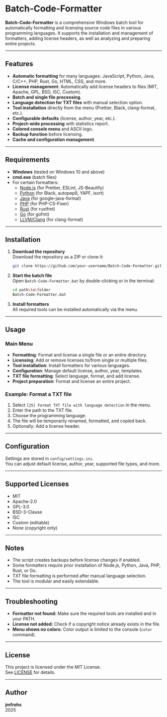 # Batch-Code-Formatter

**Batch-Code-Formatter** is a comprehensive Windows batch tool for automatically formatting and licensing source code files in various programming languages. It supports the installation and management of formatters, adding license headers, as well as analyzing and preparing entire projects.

---

## Features

- **Automatic formatting** for many languages: JavaScript, Python, Java, C/C++, PHP, Rust, Go, HTML, CSS, and more.
- **License management**: Automatically add license headers to files (MIT, Apache, GPL, BSD, ISC, Custom).
- **Batch and single file processing**.
- **Language detection for TXT files** with manual selection option.
- **Tool installation** directly from the menu (Prettier, Black, clang-format, etc.).
- **Configurable defaults** (license, author, year, etc.).
- **Project-wide processing** with statistics report.
- **Colored console menu** and ASCII logo.
- **Backup function** before licensing.
- **Cache and configuration management**.

---

## Requirements

- **Windows** (tested on Windows 10 and above)
- **cmd.exe** (batch files)
- For certain formatters:  
  - [Node.js](https://nodejs.org/) (for Prettier, ESLint, JS-Beautify)
  - [Python](https://www.python.org/) (for Black, autopep8, YAPF, isort)
  - [Java](https://adoptium.net/) (for google-java-format)
  - [PHP](https://www.php.net/) (for PHP-CS-Fixer)
  - [Rust](https://www.rust-lang.org/tools/install) (for rustfmt)
  - [Go](https://go.dev/dl/) (for gofmt)
  - [LLVM/Clang](https://llvm.org/) (for clang-format)

---

## Installation

1. **Download the repository**  
   Download the repository as a ZIP or clone it:

   ```sh
   git clone https://github.com/your-username/Batch-Code-Formatter.git
   ```

2. **Start the batch file**  
   Open `Batch-Code-Formatter.bat` by double-clicking or in the terminal:

   ```sh
   cd path\to\folder
   Batch-Code-Formatter.bat
   ```

3. **Install formatters**  
   All required tools can be installed automatically via the menu.

---

## Usage

### Main Menu

- **Formatting**: Format and license a single file or an entire directory.
- **Licensing**: Add or remove licenses to/from single or multiple files.
- **Tool installation**: Install formatters for various languages.
- **Configuration**: Manage default license, author, year, templates.
- **TXT file formatting**: Select language, format, and add license.
- **Project preparation**: Format and license an entire project.

### Example: Format a TXT file

1. Select `[25] Format TXT file with language detection` in the menu.
2. Enter the path to the TXT file.
3. Choose the programming language.
4. The file will be temporarily renamed, formatted, and copied back.
5. Optionally: Add a license header.

---

## Configuration

Settings are stored in `config/settings.ini`.  
You can adjust default license, author, year, supported file types, and more.

---

## Supported Licenses

- MIT
- Apache-2.0
- GPL-3.0
- BSD-3-Clause
- ISC
- Custom (editable)
- None (copyright only)

---

## Notes

- The script creates backups before license changes if enabled.
- Some formatters require prior installation of Node.js, Python, Java, PHP, Rust, or Go.
- TXT file formatting is performed after manual language selection.
- The tool is modular and easily extendable.

---

## Troubleshooting

- **Formatter not found:** Make sure the required tools are installed and in your PATH.
- **License not added:** Check if a copyright notice already exists in the file.
- **Menu shows no colors:** Color output is limited to the console (`color` command).

---

## License

This project is licensed under the MIT License.  
See [LICENSE](LICENSE) for details.

---

## Author

**jmfrohs**  
2025